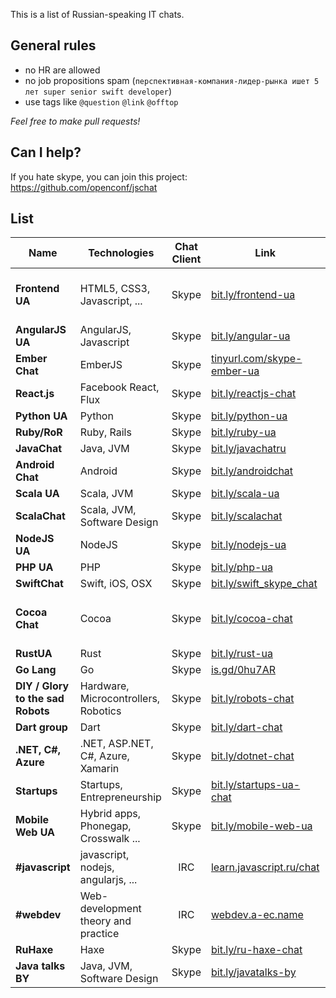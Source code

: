 This is a list of Russian-speaking IT chats.

General rules
-------------

* no HR are allowed
* no job propositions spam (`перспективная-компания-лидер-рынка ишет 5 лет super senior swift developer`)
* use tags like `@question` `@link` `@offtop`

*Feel free to make pull requests!*

Can I help?
-----------

If you hate skype, you can join this project: https://github.com/openconf/jschat

List 
----

| Name                 | Technologies                  | Chat Client | Link | Join rules |
|--------------------- |-------------------------------|:-----:|---|:-:|
| **Frontend UA**      | HTML5, CSS3, Javascript, ...  | Skype | [bit.ly/frontend-ua](http://bit.ly/frontend-ua) | **Limit reached**. Invites only |
| **AngularJS UA**     | AngularJS, Javascript         | Skype | [bit.ly/angular-ua](http://bit.ly/angular-ua) | |
| **Ember Chat**       | EmberJS                       | Skype | [tinyurl.com/skype-ember-ua](http://tinyurl.com/skype-ember-ua) | |
| **React.js**         | Facebook React, Flux          | Skype | [bit.ly/reactjs-chat](http://bit.ly/reactjs-chat) | |
| **Python UA**        | Python                        | Skype | [bit.ly/python-ua](bit.ly/python-ua) | |
| **Ruby/RoR**         | Ruby, Rails                   | Skype | [bit.ly/ruby-ua](http://bit.ly/ruby-ua) | |
| **JavaChat**         | Java, JVM                     | Skype | [bit.ly/javachatru](http://bit.ly/javachatru) | |
| **Android Chat**     | Android                       | Skype | [bit.ly/androidchat](http://bit.ly/androidchat) | |
| **Scala UA**         | Scala, JVM                    | Skype | [bit.ly/scala-ua](http://bit.ly/scala-ua) | |
| **ScalaChat**        | Scala, JVM, Software Design   | Skype | [bit.ly/scalachat](http://bit.ly/scalachat) | |
| **NodeJS UA**        | NodeJS                        | Skype | [bit.ly/nodejs-ua](http://bit.ly/nodejs-ua) | |
| **PHP UA**           | PHP                           | Skype | [bit.ly/php-ua](http://bit.ly/php-ua) | |
| **SwiftChat**        | Swift, iOS, OSX               | Skype | [bit.ly/swift_skype_chat](http://bit.ly/swift_skype_chat) | |
| **Cocoa Chat**       | Cocoa                         | Skype | [bit.ly/cocoa-chat](http://bit.ly/cocoa-chat) | Read guidelines or be banned! |
| **RustUA**           | Rust                          | Skype | [bit.ly/rust-ua](http://bit.ly/rust-ua) | |
| **Go Lang**          | Go                            | Skype | [is.gd/0hu7AR](http://is.gd/0hu7AR) | |
| **DIY / Glory to the sad Robots** | Hardware, Microcontrollers, Robotics| Skype | [bit.ly/robots-chat](http://bit.ly/robots-chat) | |
| **Dart group**       | Dart                          | Skype | [bit.ly/dart-chat](http://bit.ly/dart-chat) | |
| **.NET, C#, Azure**  | .NET, ASP.NET, C#, Azure, Xamarin | Skype | [bit.ly/dotnet-chat](http://bit.ly/dotnet-chat) | |
| **Startups**         | Startups, Entrepreneurship    | Skype | [bit.ly/startups-ua-chat](http://bit.ly/startups-ua-chat) | |
| **Mobile Web UA**    | Hybrid apps, Phonegap, Crosswalk ... | Skype | [bit.ly/mobile-web-ua](http://bit.ly/mobile-web-ua) | |
| **#javascript**      | javascript, nodejs, angularjs, ... | IRC | [learn.javascript.ru/chat](http://learn.javascript.ru/chat?nick=%D0%93%D0%BE%D1%81%D1%82%D1%8C) | |
| **#webdev**          | Web-development theory and practice | IRC | [webdev.a-ec.name](http://webdev.a-ec.name) | |
| **RuHaxe**           | Haxe                          | Skype | [bit.ly/ru-haxe-chat](http://bit.ly/ru-haxe-chat) | |
| **Java talks BY**    | Java, JVM, Software Design    | Skype | [bit.ly/javatalks-by](http://bit.ly/javatalks-by) | |
